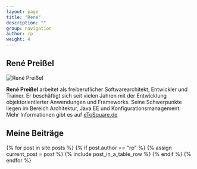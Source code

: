 ```yaml
---
layout: page
title: "René"
description: ""
group: navigation
author: rp
weight: 4
---
```


René Preißel
------------

![René Preißel](rene-preissel.jpg)

**René Preißel** arbeitet als freiberuflicher Softwarearchitekt,
Entwickler und Trainer.
Er beschäftigt sich seit vielen Jahren mit der Entwicklung
objektorientierter Anwendungen und Frameworks.
Seine Schwerpunkte liegen im Bereich Architektur, Java EE
und Konfigurationsmanagement.
Mehr Informationen gibt es auf [eToSquare.de](http://www.eToSquare.de)

Meine Beiträge
--------------

<table class="table table-striped">
  {% for post in site.posts %}
    {% if post.author == "rp" %}
      {% assign current_post = post %}
      {% include post_in_a_table_row %}
    {% endif %}
  {% endfor %}
</table>
